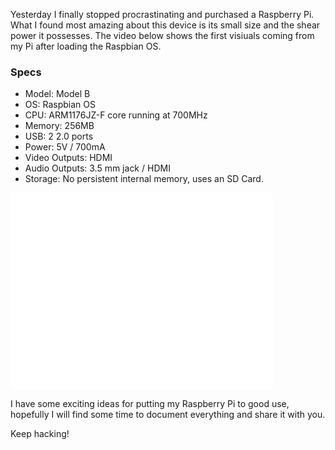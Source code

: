 Yesterday I finally stopped procrastinating and purchased a Raspberry Pi. What I found most amazing about this device is its small size and the shear power it possesses. The video below shows the first visiuals coming from my Pi after loading the Raspbian OS.

### Specs
 - Model: Model B
 - OS: Raspbian OS
 - CPU: ARM1176JZ-F core running at 700MHz
 - Memory: 256MB 
 - USB: 2 2.0 ports
 - Power: 5V / 700mA
 - Video Outputs: HDMI
 - Audio Outputs: 3.5 mm jack / HDMI
 - Storage: No persistent internal memory, uses an SD Card.
 
<iframe width="420" height="315" src="//www.youtube.com/embed/gwmO2QzK7LI" frameborder="0" allowfullscreen></iframe>

I have some exciting ideas for putting my Raspberry Pi to good use, hopefully I will find some time to document everything and share it with you. 

Keep hacking!